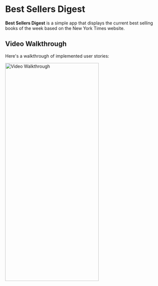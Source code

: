 # Best Sellers Digest

**Best Sellers Digest** is a simple app that displays the current best selling books of the week based on the New York Times website.

## Video Walkthrough

Here's a walkthrough of implemented user stories:

<img src='https://raw.githubusercontent.com/edithngundi/BestSellersDigest/main/bestsellers.gif' title='Video Walkthrough' width='300' height='700' alt='Video Walkthrough'/>